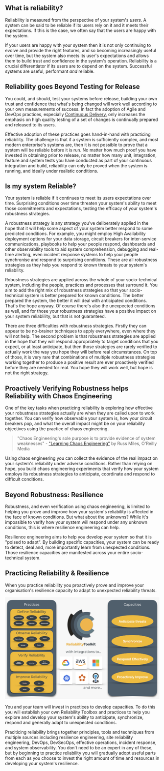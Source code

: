 
## What is reliability?

Reliability is measured from the perspective of your system's _users_. A system can be said to be reliable if its users rely on it and it meets their expectations. If this is the case, we often say that the users are happy with the system.

If your users are happy with your system then it is not only continuing to evolve and provide the right features, and so becoming increasingly useful over time, but the system also meets its user's expectations and allows them to build trust and confidence in the system's operation. Reliability is a crucial differentiator if its users are to depend on the system. Successful systems are useful, performant _and_ reliable.

## Reliability goes Beyond Testing for Release

You could, and should, test your systems before release, building your own trust and confidence that what's being changed will work well according to your own measurements of success. In fact the adoption of Agile and DevOps practices, especially [Continuous Delivery][cd], only increases the emphasis on high quality testing of a set of changes is continually prepared and released to its users.

[cd]: https://continuousdelivery.com/

Effective adoption of these practices goes hand-in-hand with practicing reliability. The challenge is that if a system is sufficiently complex, and most modern enterprise's systems are, then it is not possible to prove that a system will be reliable before it is run. No matter how much proof you have invested in obtaining prior to release, no matter how many unit, integration, feature and system tests you have conducted as part of your continuous integration and build, reliability can only be proved when the system is running, and ideally under realistic conditions.

## Is my system Reliable?

Your system is reliable if it continues to meet its users expectations over time. Surprising conditions over time threaten your system's ability to meet those commitments and expectations, testing the efficacy of your system's robustness strategies.

A robustness strategy is any strategy you've deliberately applied in the hope that it will help some aspect of your system better respond to some predicted conditions. For example, you might employ High Availability deployment options for your data storage, circuit breakers for inter-service communications, playbooks to help your people respond, dashboards and other observability tools to aid system comprehension, debugging and real-time alerting, even incident response systems to help your people synchronise and respond to surprising conditions. These are all robustness strategies as they help you respond to known threats to your system's reliability.

Robustness strategies are applied across the whole of your socio-technical system, including the people, practices and processes that surround it. You aim to add the right mix of robustness strategies so that your socio-technical system is better prepared for known conditions. The better prepared the system, the better it will deal with anticipated conditions. That's the hope anyway. Of course there's also the unexpected conditions as well, and for those your robustness strategies have a positive impact on your system reliablility, but that is not guaranteed.

There are three difficulties with robustness strategies. Firstly they can appear to be no-brainer techniques to apply everywhere, even where they will not help. The second problem is that robustness strategies are applied in the hope that they will respond appropriately to target conditions that you expect, or at least anticipate, but then those strategies are rarely verified to actually work the way you hope they will before real circumstances. On top of those, it is very rare that combinations of multiple robustness strategies working together to produce a positive result are ever proactively verified before they are needed for real. You hope they will work well, but hope is not the right strategy.

## Proactively Verifying Robustness helps Reliability with Chaos Engineering

One of the key tasks when practicing reliability is exploring how effective your robustness strategies actually are when they are called upon to work together. You can verify how observable your system is, how your circuit breakers pop, and what the overall impact might be on your reliability objectives using the practice of chaos engineering.

> "Chaos Engineering's sole purpose is to provide evidence of system weaknesses" - ["Learning Chaos Engineering"][learning] by Russ Miles, O'Reilly Media

[learning]: http://shop.oreilly.com/product/0636920251897.do

Using chaos engineering you can collect the evidence of the real impact on your system's reliability under adverse conditions. Rather than relying on hope, you build chaos engineering experiments that verify how your system employs its robustness strategies to anticipate, coordinate and respond to difficult conditions.

## Beyond Robustness: Resilience 

Robustness, and even verification using chaos engineering, is limited to helping you prove and improve how your system's reliability is affected in the face of known conditions. But what about the unknowns? While it's impossible to verify how your system will respond under any unknown conditions, this is where resilience engineering can help.

Resilience engineering aims to help you develop your system so that it is "poised to adapt". By building specific capacities, your system can be ready to detect, deal and, more importantly learn from unexpected conditions. Those resilience capacities are manifested across your entire socio-technical system.

## Practicing Reliability & Resilience

When you practice reliability you proactively prove and improve your organisation's resilience capacity to adapt to unexpected reliability threats.

![Practice reliability to develop resilience capacities][practices]

[practices]: ./practices-to-capacities.png

You and your team will invest in practices to develop capacities. To do this you will establish your own Reliability Toolbox and practices to help you explore and develop your system's ability to anticipate, synchronize, respond and generally adapt to unexpected conditions.

Praciticing reliability brings together principles, tools and techniques from multiple sources including resilience engineering, site reliability engineering, DevOps, DevSecOps, effective operations, incident response, and system observability. You don't need to be an expert in any of these, but by beginning to practice reliability you will gradually adopt useful parts from each as you choose to invest the right amount of time and resources in developing your system's resilience.
